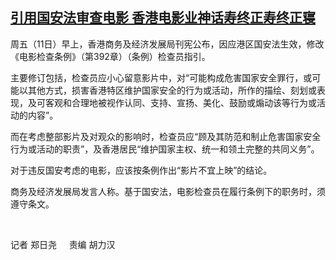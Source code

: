 <!--1623397585000-->
[引用国安法审查电影  香港电影业神话寿终正寿终正寝](https://www.rfa.org/mandarin/yataibaodao/gangtai/ac-06112021034618.html)
------

<p>周五（11日）早上，香港商务及经济发展局刊宪公布，因应港区国安法生效，修改《电影检查条例》（第392章）（条例）检查员指引。</p><p>主要修订包括，检查员应小心留意影片中，对“可能构成危害国家安全罪行，或可能以其他方式，损害香港特区维护国家安全的行为或活动，所作的描绘、刻划或表现，及可客观和合理地被视作认同、支持、宣扬、美化、鼓励或煽动该等行为或活动的内容”。</p><p>而在考虑整部影片及对观众的影响时，检查员应“顾及其防范和制止危害国家安全行为或活动的职责”，及香港居民“维护国家主权、统一和领土完整的共同义务”。</p><p>对于违反国安考虑的电影，应该按条例作出“影片不宜上映”的结论。</p><p>商务及经济发展局发言人称。基于国安法，电影检查员在履行条例下的职务时，须遵守条文。</p><p> </p><p>记者 郑日尧     <span>责编 胡力汉</span></p><p> </p><p> </p>
